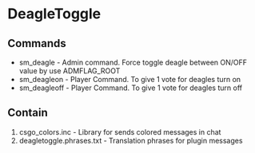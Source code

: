 # DeagleToggle

## Commands
- sm_deagle - Admin command. Force toggle deagle between ON/OFF value by use ADMFLAG_ROOT
- sm_deagleon - Player Command. To give 1 vote for deagles turn on
- sm_deagleoff - Player Command. To give 1 vote for deagles turn off

## Contain
1) csgo_colors.inc - Library for sends colored messages in chat
2) deagletoggle.phrases.txt - Translation phrases for plugin messages
